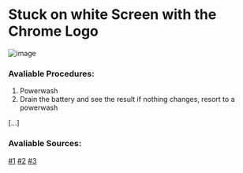 # Stuck on white Screen with the Chrome Logo

![image](https://github.com/exoad/commonchromeosissues/blob/2d57deddf099fc4120ce39bb18666f369dd97edc/img/nhl66foh84z11.jpg)

### Avaliable Procedures:

1. Powerwash
2. Drain the battery and see the result if nothing changes, resort to a powerwash

[...]

### Avaliable Sources:
[#1](https://www.reddit.com/r/chromeos/comments/aavcuz/chromebook_wont_start_stuck_on_chrome_logo/)
[#2](https://www.reddit.com/r/Chromium/comments/9y79ra/anyone_try_the_chromefy_approach_to_getting/)
[#3](https://support.google.com/chromebook/thread/927728/my-samsung-chromebook-stops-at-chrome-logo-on-white-screen-please-help-tried-click-mouse-no-use?hl=en)
